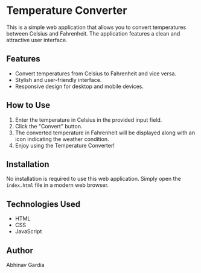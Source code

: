 # Temperature Converter

This is a simple web application that allows you to convert temperatures between Celsius and Fahrenheit. The application features a clean and attractive user interface.

## Features

- Convert temperatures from Celsius to Fahrenheit and vice versa.
- Stylish and user-friendly interface.
- Responsive design for desktop and mobile devices.

## How to Use

1. Enter the temperature in Celsius in the provided input field.
2. Click the "Convert" button.
3. The converted temperature in Fahrenheit will be displayed along with an icon indicating the weather condition.
4. Enjoy using the Temperature Converter!

## Installation

No installation is required to use this web application. Simply open the `index.html` file in a modern web browser.

## Technologies Used

- HTML
- CSS
- JavaScript

## Author

Abhinav Gardia